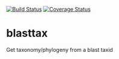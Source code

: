 [![Build Status](https://travis-ci.org/necrolyte2/blasttax.svg?branch=master)](https://travis-ci.org/necrolyte2/blasttax)
[![Coverage Status](https://coveralls.io/repos/necrolyte2/blasttax/badge.png?branch=master)](https://coveralls.io/r/necrolyte2/blasttax?branch=master)

# blasttax
Get taxonomy/phylogeny from a blast taxid

